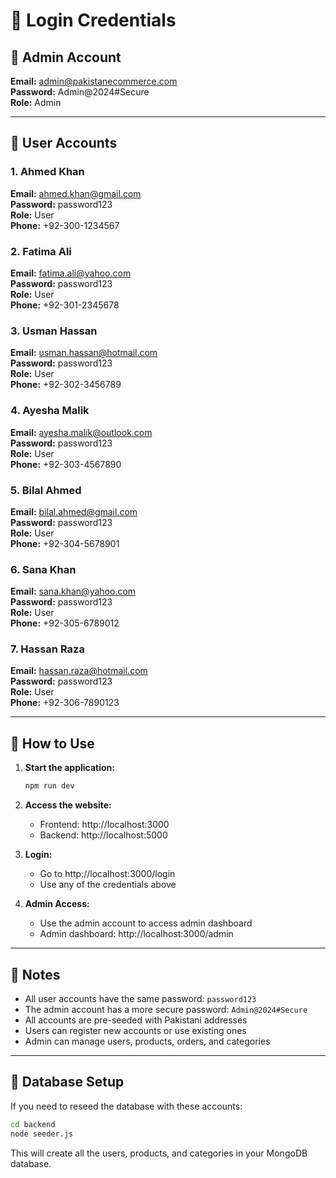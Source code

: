 # 🔐 Login Credentials

## 👤 Admin Account

**Email:** admin@pakistanecommerce.com  
**Password:** Admin@2024#Secure  
**Role:** Admin

---

## 👥 User Accounts

### 1. Ahmed Khan
**Email:** ahmed.khan@gmail.com  
**Password:** password123  
**Role:** User  
**Phone:** +92-300-1234567

### 2. Fatima Ali
**Email:** fatima.ali@yahoo.com  
**Password:** password123  
**Role:** User  
**Phone:** +92-301-2345678

### 3. Usman Hassan
**Email:** usman.hassan@hotmail.com  
**Password:** password123  
**Role:** User  
**Phone:** +92-302-3456789

### 4. Ayesha Malik
**Email:** ayesha.malik@outlook.com  
**Password:** password123  
**Role:** User  
**Phone:** +92-303-4567890

### 5. Bilal Ahmed
**Email:** bilal.ahmed@gmail.com  
**Password:** password123  
**Role:** User  
**Phone:** +92-304-5678901

### 6. Sana Khan
**Email:** sana.khan@yahoo.com  
**Password:** password123  
**Role:** User  
**Phone:** +92-305-6789012

### 7. Hassan Raza
**Email:** hassan.raza@hotmail.com  
**Password:** password123  
**Role:** User  
**Phone:** +92-306-7890123

---

## 🚀 How to Use

1. **Start the application:**
   ```bash
   npm run dev
   ```

2. **Access the website:**
   - Frontend: http://localhost:3000
   - Backend: http://localhost:5000

3. **Login:**
   - Go to http://localhost:3000/login
   - Use any of the credentials above

4. **Admin Access:**
   - Use the admin account to access admin dashboard
   - Admin dashboard: http://localhost:3000/admin

---

## 📝 Notes

- All user accounts have the same password: `password123`
- The admin account has a more secure password: `Admin@2024#Secure`
- All accounts are pre-seeded with Pakistani addresses
- Users can register new accounts or use existing ones
- Admin can manage users, products, orders, and categories

---

## 🔧 Database Setup

If you need to reseed the database with these accounts:

```bash
cd backend
node seeder.js
```

This will create all the users, products, and categories in your MongoDB database. 